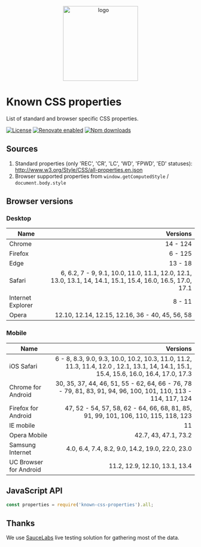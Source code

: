 <p align="center"><img src="logo.png" width="200" height="200" alt="logo" /></p>

# Known CSS properties

List of standard and browser specific CSS properties.

[![License](https://img.shields.io/github/license/known-css/known-css-properties.svg)](https://github.com/known-css/known-css-properties/blob/master/LICENSE)
[![Renovate enabled](https://img.shields.io/badge/renovate-enabled-brightgreen.svg)](https://renovateapp.com/)
[![Npm downloads](https://img.shields.io/npm/dm/known-css-properties.svg)](https://www.npmjs.com/package/known-css-properties)

## Sources

1. Standard properties (only 'REC', 'CR', 'LC', 'WD', 'FPWD', 'ED' statuses): http://www.w3.org/Style/CSS/all-properties.en.json
2. Browser supported properties from `window.getComputedStyle` / `document.body.style`

## Browser versions

### Desktop

| Name | Versions |
|---|--:|
| Chrome | 14 - 124 |
| Firefox | 6 - 125 |
| Edge | 13 - 18 |
| Safari | 6, 6.2, 7 - 9, 9.1, 10.0, 11.0, 11.1, 12.0, 12.1, 13.0, 13.1, 14, 14.1, 15.1, 15.4, 16.0, 16.5, 17.0, 17.1 |
| Internet Explorer | 8 - 11 |
| Opera | 12.10, 12.14, 12.15, 12.16, 36 - 40, 45, 56, 58 |

### Mobile
| Name | Versions |
|---|--:|
| iOS Safari | 6 - 8, 8.3, 9.0, 9.3, 10.0, 10.2, 10.3, 11.0, 11.2, 11.3, 11.4, 12.0 , 12.1, 13.1, 14, 14.1, 15.1, 15.4, 15.6, 16.0, 16.4, 17.0, 17.3 |
| Chrome for Android | 30, 35, 37, 44, 46, 51, 55 - 62, 64, 66 - 76, 78 - 79, 81, 83, 91, 94, 96, 100, 101, 110, 113 - 114, 117, 124 |
| Firefox for Android | 47, 52 - 54, 57, 58, 62 - 64, 66, 68, 81, 85, 91, 99, 101, 106, 110, 115, 118, 123 |
| IE mobile | 11 |
| Opera Mobile | 42.7, 43, 47.1, 73.2 |
| Samsung Internet | 4.0, 6.4, 7.4, 8.2, 9.0, 14.2, 19.0, 22.0, 23.0 |
| UC Browser for Android | 11.2, 12.9, 12.10, 13.1, 13.4 |

## JavaScript API

```js
const properties = require('known-css-properties').all;
```

## Thanks

We use [SauceLabs](https://saucelabs.com) live testing solution for gathering most of the data.
